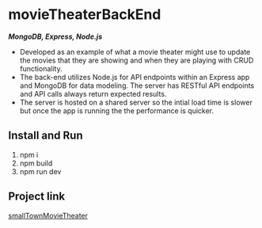 # movieTheaterBackEnd

**_MongoDB, Express, Node.js_**

- Developed as an example of what a movie theater might use to update the movies that they are showing and when they are playing with CRUD functionality.
- The back-end utilizes Node.js for API endpoints within an Express app and MongoDB for data modeling. The server has RESTful API endpoints and API calls always return expected results.
- The server is hosted on a shared server so the intial load time is slower but once the app is running the the performance is quicker.

## Install and Run

1. npm i
2. npm build
3. npm run dev

## Project link

[smallTownMovieTheater](https://movie-theater-front-end.vercel.app/)
